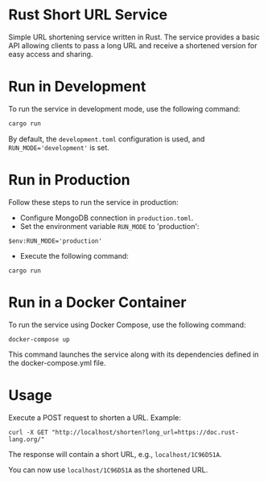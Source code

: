 # Rust Short URL Service

Simple URL shortening service written in Rust. The service provides a basic API allowing clients to pass a long URL and receive a shortened version for easy access and sharing.

# Run in Development

To run the service in development mode, use the following command:

```cmd
cargo run
```

By default, the `development.toml` configuration is used, and `RUN_MODE='development'` is set.

# Run in Production

Follow these steps to run the service in production:

* Configure MongoDB connection in `production.toml`.
* Set the environment variable `RUN_MODE` to 'production':
```
$env:RUN_MODE='production'
```
* Execute the following command:
```
cargo run
```

# Run in a Docker Container

To run the service using Docker Compose, use the following command:

```
docker-compose up
```

This command launches the service along with its dependencies defined in the docker-compose.yml file.

# Usage

Execute a POST request to shorten a URL. Example:
```
curl -X GET "http://localhost/shorten?long_url=https://doc.rust-lang.org/"
```

The response will contain a short URL, e.g., `localhost/1C96D51A`.

You can now use `localhost/1C96D51A` as the shortened URL.
